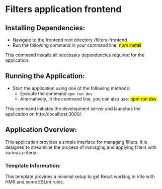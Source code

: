 # Filters application frontend

## Installing Dependencies:

* Navigate to the frontend root directory /filters-frontend.
* Run the following command in your command line: <mark>npm install

This command installs all necessary dependencies required for the application.

## Running the Application:

* Start the application using one of the following methods:
  * Execute the command ```npm run dev```
  * Alternatively, in the command line, you can also use: <mark>npm run dev

This command initiates the development server and launches the application on http://localhost:3000/.

## Application Overview:

This application provides a simple interface for managing filters. It is designed to streamline the process of managing and applying filters with various criteria.

### Template Information:

This template provides a minimal setup to get React working in Vite with HMR and some ESLint rules.